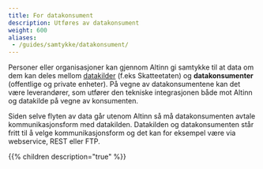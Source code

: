 ```yaml
---
title: For datakonsument
description: Utføres av datakonsument
weight: 600
aliases:
 - /guides/samtykke/datakonsument/
---
```


Personer eller organisasjoner kan gjennom Altinn gi samtykke til at data om dem kan deles mellom
[datakilder](../datakilde) (f.eks Skatteetaten) og **datakonsumenter** (offentlige og private enheter).
På vegne av datakonsumentene kan det være leverandører, som utfører den tekniske integrasjonen både mot Altinn
og datakilde på vegne av konsumenten.

Siden selve flyten av data går utenom Altinn så må datakonsumenten
avtale kommunikasjonsform med datakilden. Datakilden og datakonsumenten
står fritt til å velge kommunikasjonsform og det kan for eksempel være
via webservice, REST eller FTP.


{{% children description="true" %}}
